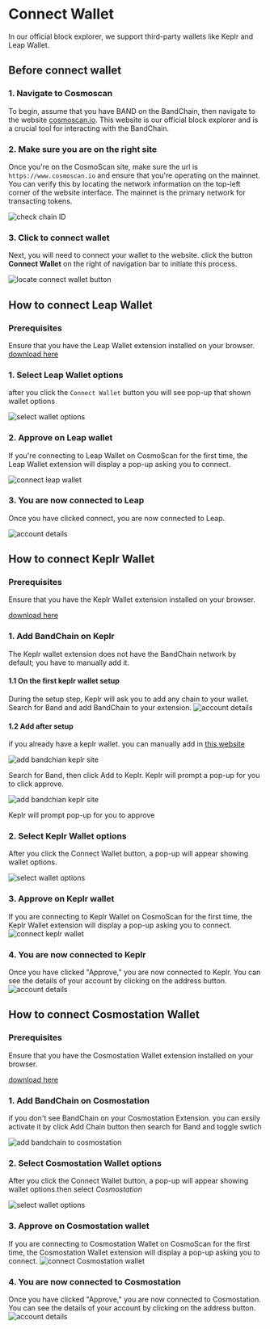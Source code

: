 # Connect Wallet

In our official block explorer, we support third-party wallets like Keplr and Leap Wallet.

## Before connect wallet

### 1. Navigate to Cosmoscan

To begin, assume that you have BAND on the BandChain, then navigate to the website [cosmoscan.io](https://www.cosmoscan.io). This website is our official block explorer and is a crucial tool for interacting with the BandChain.

### 2. Make sure you are on the right site

Once you're on the CosmoScan site, make sure the url is `https://www.cosmoscan.io` and ensure that you're operating on the mainnet. You can verify this by locating the network information on the top-left corner of the website interface. The mainnet is the primary network for transacting tokens.

![check chain ID](/img/staking/chain_id.png)

### 3. Click to connect wallet

Next, you will need to connect your wallet to the website. click the button **Connect Wallet** on the right of navigation bar to initiate this process.

![locate connect wallet button](/img/staking/connect_wallet_button.png)

## How to connect Leap Wallet

### Prerequisites

Ensure that you have the Leap Wallet extension installed on your browser.
[download here](https://www.leapwallet.io/download)

### 1. Select Leap Wallet options

after you click the `Connect Wallet` button you will see pop-up that shown wallet options

![select wallet options](/img/staking/select-wallet-leap-focus.png)

### 2. Approve on Leap wallet

If you're connecting to Leap Wallet on CosmoScan for the first time, the Leap Wallet extension will display a pop-up asking you to connect.

![connect leap wallet](/img/staking/connect_leap_wallet.png)

### 3. You are now connected to Leap

Once you have clicked connect, you are now connected to Leap.

![account details](/img/staking/account_details.png)

## How to connect Keplr Wallet

### Prerequisites

Ensure that you have the Keplr Wallet extension installed on your browser.

[download here](https://www.keplr.app/download)

### 1. Add BandChain on Keplr

The Keplr wallet extension does not have the BandChain network by default; you have to manually add it.

#### 1.1 On the first keplr wallet setup

During the setup step, Keplr will ask you to add any chain to your wallet. Search for Band and add BandChain to your extension.
![account details](/img/staking/add_bandchain_at_setup.png)

#### 1.2 Add after setup

if you already have a keplr wallet. you can manually add in [this website](https://chains.keplr.app/)

![add bandchian keplr site](/img/staking/add_chain_keplr_site.png)

Search for Band, then click Add to Keplr. Keplr will prompt a pop-up for you to click approve.

![add bandchian keplr site](/img/staking/add_bandchain_to_keplr.png)

Keplr will prompt pop-up for you to approve

### 2. Select Keplr Wallet options

After you click the Connect Wallet button, a pop-up will appear showing wallet options.

![select wallet options](/img/staking/select-wallet-keplr-focus.png)

### 3. Approve on Keplr wallet

If you are connecting to Keplr Wallet on CosmoScan for the first time, the Keplr Wallet extension will display a pop-up asking you to connect.
![connect keplr wallet](/img/staking/connect_keplr_wallet.png)

### 4. You are now connected to Keplr

Once you have clicked "Approve," you are now connected to Keplr. You can see the details of your account by clicking on the address button.
![account details](/img/staking/account_details.png)

## How to connect Cosmostation Wallet

### Prerequisites

Ensure that you have the Cosmostation Wallet extension installed on your browser.

[download here](https://cosmostation.io/products/cosmostation_extension)

### 1. Add BandChain on Cosmostation

if you don't see BandChain on your Cosmostation Extension. you can exsily activate it by click Add Chain button then search for Band and toggle swtich

![add bandchain to cosmostation](/img/staking/add-band-cosmostation.png)

### 2. Select Cosmostation Wallet options

After you click the Connect Wallet button, a pop-up will appear showing wallet options.then select _Cosmostation_

![select wallet options](/img/staking/select-wallet-cosmostation-focus.png)

### 3. Approve on Cosmostation wallet

If you are connecting to Cosmostation Wallet on CosmoScan for the first time, the Cosmostation Wallet extension will display a pop-up asking you to connect.
![connect Cosmostation wallet](/img/staking/connect_cosmostation.png)

### 4. You are now connected to Cosmostation

Once you have clicked "Approve," you are now connected to Cosmostation. You can see the details of your account by clicking on the address button.
![account details](/img/staking/account_details.png)
